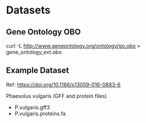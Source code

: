 # Datasets

## Gene Ontology OBO
curl -L http://www.geneontology.org/ontology/go.obo > gene_ontology_ext.obo

## Example Dataset

Ref: https://doi.org/10.1186/s13059-016-0883-6

Phaesolus vulgaris (GFF and protein files)

* P.vulgaris.gff3
* P.vulgaris.proteins.fa 

